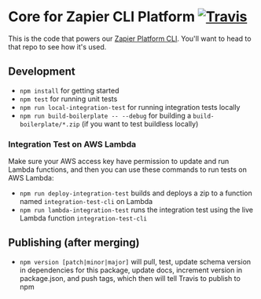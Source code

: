 # Core for Zapier CLI Platform [![Travis](https://img.shields.io/travis/zapier/zapier-platform-core.svg)](https://travis-ci.org/zapier/zapier-platform-core)

This is the code that powers our [Zapier Platform CLI](https://zapier.github.io/zapier-platform-cli). You'll want to head to that repo to see how it's used.

## Development

* `npm install` for getting started
* `npm test` for running unit tests
* `npm run local-integration-test` for running integration tests locally
* `npm run build-boilerplate -- --debug` for building a `build-boilerplate/*.zip` (if you want to test buildless locally)

### Integration Test on AWS Lambda

Make sure your AWS access key have permission to update and run Lambda functions, and then you can use these commands to run tests on AWS Lambda:

* `npm run deploy-integration-test` builds and deploys a zip to a function named `integration-test-cli` on Lambda
* `npm run lambda-integration-test` runs the integration test using the live Lambda function `integration-test-cli`

## Publishing (after merging)

* `npm version [patch|minor|major]` will pull, test, update schema version in dependencies for this package, update docs, increment version in package.json, and push tags, which then will tell Travis to publish to npm
